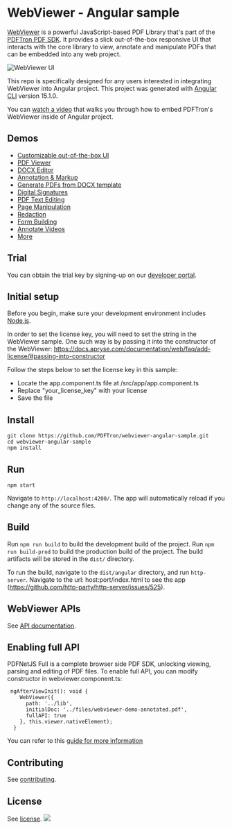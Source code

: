 # WebViewer - Angular sample

[WebViewer](https://www.pdftron.com/documentation/web/) is a powerful JavaScript-based PDF Library that's part of the [PDFTron PDF SDK](https://www.pdftron.com). It provides a slick out-of-the-box responsive UI that interacts with the core library to view, annotate and manipulate PDFs that can be embedded into any web project.

![WebViewer UI](https://www.pdftron.com/downloads/pl/webviewer-ui.png)

This repo is specifically designed for any users interested in integrating WebViewer into Angular project. This project was generated with [Angular CLI](https://github.com/angular/angular-cli) version 15.1.0.

You can [watch a video](https://www.youtube.com/watch?v=OxNjs4dc6zY) that walks you through how to embed PDFTron's WebViewer inside of Angular project.

## Demos

- [Customizable out-of-the-box UI](https://showcase.apryse.com/toolbar-customization)
- [PDF Viewer](https://showcase.apryse.com/)
- [DOCX Editor](https://showcase.apryse.com/office-editor)
- [Annotation & Markup](https://showcase.apryse.com/annotation-permissions)
- [Generate PDFs from DOCX template](https://showcase.apryse.com/office-template-fill)
- [Digital Signatures](https://showcase.apryse.com/digital-signatures)
- [PDF Text Editing](https://showcase.apryse.com/pdf-editing)
- [Page Manipulation](https://showcase.apryse.com/pdf-page-manipulation-api)
- [Redaction](https://showcase.apryse.com/redaction)
- [Form Building](https://showcase.apryse.com/pdf-form-build)
- [Annotate Videos](https://showcase.apryse.com/annotate-video-frames)
- [More](https://showcase.apryse.com/)

## Trial

You can obtain the trial key by signing-up on our [developer portal](https://dev.apryse.com/).


## Initial setup

Before you begin, make sure your development environment includes [Node.js](https://nodejs.org/en/).

In order to set the license key, you will need to set the string in the WebViewer sample. One such way is by passing it into the constructor of the WebViewer: https://docs.apryse.com/documentation/web/faq/add-license/#passing-into-constructor

Follow the steps below to set the license key in this sample:

- Locate the app.component.ts file at /src/app/app.component.ts
- Replace "your_license_key" with your license
- Save the file


## Install

```
git clone https://github.com/PDFTron/webviewer-angular-sample.git
cd webviewer-angular-sample
npm install
```

## Run

```
npm start
```

Navigate to `http://localhost:4200/`. The app will automatically reload if you change any of the source files.

## Build

Run `npm run build` to build the development build of the project.
Run `npm run build-prod` to build the production build of the project.
The build artifacts will be stored in the `dist/` directory.

To run the build, navigate to the `dist/angular` directory, and run `http-server`. Navigate to the url: host:port/index.html to see the app
(https://github.com/http-party/http-server/issues/525).

## WebViewer APIs

See [API documentation](https://www.pdftron.com/documentation/web/guides/ui/apis).

## Enabling full API

PDFNetJS Full is a complete browser side PDF SDK, unlocking viewing, parsing and editing of PDF files. To enable full API, you can modify constructor in webviewer.component.ts:

```
 ngAfterViewInit(): void {
    WebViewer({
      path: '../lib',
      initialDoc: '../files/webviewer-demo-annotated.pdf',
      fullAPI: true
    }, this.viewer.nativeElement);
  }
```

You can refer to this [guide for more information](https://www.pdftron.com/documentation/web/guides/pdfnetjsfull-getting-started)

## Contributing

See [contributing](./CONTRIBUTING.md).

## License

See [license](./LICENSE).
![](https://onepixel.pdftron.com/webviewer-angular-sample)
